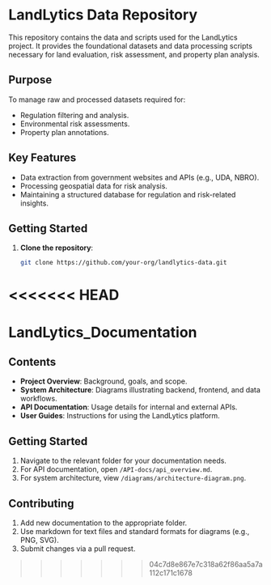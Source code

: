 # LandLytics Data Repository

This repository contains the data and scripts used for the LandLytics project. It provides the foundational datasets and data processing scripts necessary for land evaluation, risk assessment, and property plan analysis.

## **Purpose**
To manage raw and processed datasets required for:
- Regulation filtering and analysis.
- Environmental risk assessments.
- Property plan annotations.


## **Key Features**
- Data extraction from government websites and APIs (e.g., UDA, NBRO).
- Processing geospatial data for risk analysis.
- Maintaining a structured database for regulation and risk-related insights.

## **Getting Started**
1. **Clone the repository**:
   ```bash
   git clone https://github.com/your-org/landlytics-data.git
<<<<<<< HEAD
=======



# LandLytics_Documentation

## **Contents**
- **Project Overview**: Background, goals, and scope.
- **System Architecture**: Diagrams illustrating backend, frontend, and data workflows.
- **API Documentation**: Usage details for internal and external APIs.
- **User Guides**: Instructions for using the LandLytics platform.

## **Getting Started**
1. Navigate to the relevant folder for your documentation needs.
2. For API documentation, open `/API-docs/api_overview.md`.
3. For system architecture, view `/diagrams/architecture-diagram.png`.

## **Contributing**
1. Add new documentation to the appropriate folder.
2. Use markdown for text files and standard formats for diagrams (e.g., PNG, SVG).
3. Submit changes via a pull request.


>>>>>>> 04c7d8e867e7c318a62f86aa5a7a112c171c1678
